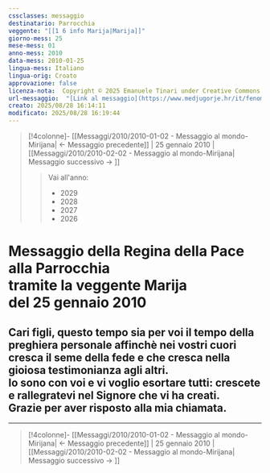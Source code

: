 ```yaml
---
cssclasses: messaggio
destinatario: Parrocchia
veggente: "[[1 6 info Marija|Marija]]"
giorno-mess: 25
mese-mess: 01
anno-mess: 2010
data-mess: 2010-01-25
lingua-mess: Italiano
lingua-orig: Croato
approvazione: false
licenza-nota:  Copyright © 2025 Emanuele Tinari under Creative Commons BY-NC-SA 4.0 https://creativecommons.org/licenses/by-nc-sa/4.0/
url-messaggio:  "[Link al messaggio](https://www.medjugorje.hr/it/fenomeno-di-medjugorje/messaggi-della-madonna/?datum=2010-1-25)"
creato: 2025/08/28 16:14:11
modificato: 2025/08/28 16:19:44
---
```


> [!4colonne]- [[Messaggi/2010/2010-01-02 - Messaggio al mondo-Mirijana| ← Messaggio precedente]] | 25 gennaio 2010 | [[Messaggi/2010/2010-02-02 - Messaggio al mondo-Mirijana| Messaggio successivo → ]]
>> <span class="verde">Vai all'anno:</span>
>> - 2029
>> - 2028
>> - 2027
>> - 2026
>

# Messaggio della Regina della Pace<br>alla Parrocchia<br>tramite la veggente Marija<br>del 25 gennaio 2010

## Cari figli, questo tempo sia per voi il tempo della preghiera personale affinchè nei vostri cuori cresca il seme della fede e che cresca nella gioiosa testimonianza agli altri.<br>Io sono con voi e vi voglio esortare tutti: crescete e rallegratevi nel Signore che vi ha creati.<br>Grazie per aver risposto alla mia chiamata.

***

> [!4colonne]- [[Messaggi/2010/2010-01-02 - Messaggio al mondo-Mirijana| ← Messaggio precedente]] | 25 gennaio 2010 | [[Messaggi/2010/2010-02-02 - Messaggio al mondo-Mirijana| Messaggio successivo → ]]
